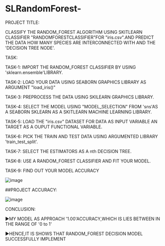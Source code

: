 # SLRandomForest-

PROJECT TITLE:
  
  CLASSIFY THE RANDOM_FOREST ALGORITHM USING SKITLEARN CLASSIFIER "RANDOMFORESTCLASSIFIER"FOR "iris.csv".AND PREDICT THE DATA HOW MANY SPECIES ARE INTERCONNECTED WITH AND THE 'DECISION TREE NODE'.

TASK:

TASK-1:
  IMPORT THE RANDOM_FOREST CLASSIFIER BY USING 'sklearn.ensemble'LIBRARY.

TASK-2:
  LOAD YOUR DATA USING SEABORN GRAPHICS LIBRARY AS ARGUMENT "load_iris()"

TASK-3:
  PREPROCESS THE DATA USING SKILEARN GRAPHICS LIBRARY.

TASK-4:
  SELECT THE MODEL USING "MODEL_SELECTION" FROM 'sns'AS A SEABORN SKLEARN AS A SKITLEARN MACHINE LEARNING LIBRARY.

TASK-5:
  LOAD THE "iris.csv" DATASET FOR DATA AS INPUT VARIABLE AN TARGET AS A OUPUT FUNCTIONAL VARIABLE.

TASK-6:
  PICK THE TRAIN AND TEST DATA USING ARGUMENTED LIBRARY 'train_test_split'.

TASK-7:
  SELECT THE ESTIMATORS AS A nth DECISION TREE.

TASK-8:
  USE A RANDOM_FOREST CLASSIFIER AND FIT YOUR MODEL.

TASK-9:
  FIND OUT YOUR MODEL ACCURACY

![image](https://github.com/shyam0522/SLRandomForest-/assets/143178179/560e5b53-8a1d-49d1-9ddd-483fc56b272f)

##PROJECT ACCURACY:

![image](https://github.com/shyam0522/SLRandomForest-/assets/143178179/922bd2a8-fa36-4a9d-8970-840dfe7093a3)

CONCLUSION:

▶MY MODEL AS APPROACH '1.00'ACCURACY,WHICH IS LIES BETWEEN IN THE RANGE OF '0 to 1'

▶HENCE,IT IS SHOWS THAT RANDOM_FOREST DECISION MODEL SUCCESSFULLY IMPLEMENT
  

